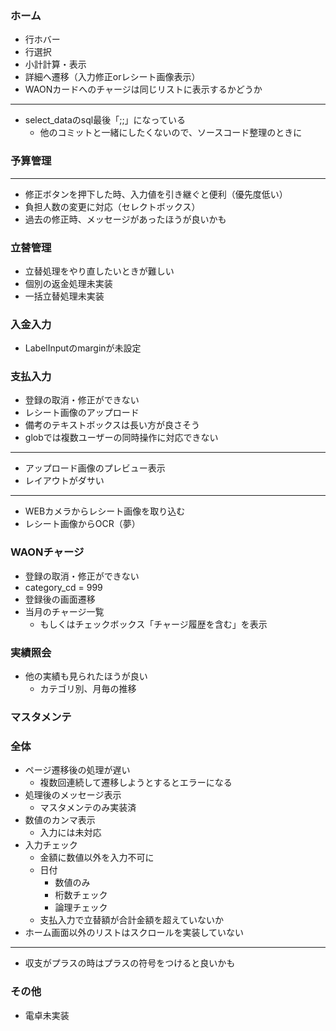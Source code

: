 ### ホーム
- 行ホバー
- 行選択
- 小計計算・表示
- 詳細へ遷移（入力修正orレシート画像表示）
- WAONカードへのチャージは同じリストに表示するかどうか
---
- select_dataのsql最後「;;」になっている
    - 他のコミットと一緒にしたくないので、ソースコード整理のときに

### 予算管理
---
- 修正ボタンを押下した時、入力値を引き継ぐと便利（優先度低い）
- 負担人数の変更に対応（セレクトボックス）
- 過去の修正時、メッセージがあったほうが良いかも

### 立替管理
- 立替処理をやり直したいときが難しい
- 個別の返金処理未実装
- 一括立替処理未実装

### 入金入力
- LabelInputのmarginが未設定

### 支払入力
- 登録の取消・修正ができない
- レシート画像のアップロード
- 備考のテキストボックスは長い方が良さそう
- globでは複数ユーザーの同時操作に対応できない
---
- アップロード画像のプレビュー表示
- レイアウトがダサい
---
- WEBカメラからレシート画像を取り込む
- レシート画像からOCR（夢）

### WAONチャージ
- 登録の取消・修正ができない
- category_cd = 999
- 登録後の画面遷移
- 当月のチャージ一覧
    - もしくはチェックボックス「チャージ履歴を含む」を表示

### 実績照会
- 他の実績も見られたほうが良い
    - カテゴリ別、月毎の推移

### マスタメンテ

### 全体
- ページ遷移後の処理が遅い
    - 複数回連続して遷移しようとするとエラーになる
- 処理後のメッセージ表示
    - マスタメンテのみ実装済
- 数値のカンマ表示
    - 入力には未対応
- 入力チェック
    - 金額に数値以外を入力不可に
    - 日付
        - 数値のみ
        - 桁数チェック
        - 論理チェック
    - 支払入力で立替額が合計金額を超えていないか
- ホーム画面以外のリストはスクロールを実装していない
---
- 収支がプラスの時はプラスの符号をつけると良いかも

### その他
- 電卓未実装